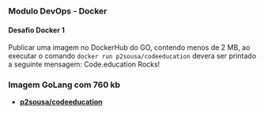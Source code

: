### Modulo DevOps - Docker

#### Desafio Docker 1

 Publicar uma imagem no DockerHub do GO, contendo menos de 2 MB, ao executar o comando `docker run p2sousa/codeeducation`
 devera ser printado a seguinte mensagem: Code.education Rocks!


### Imagem GoLang com 760 kb

 - **[p2sousa/codeeducation](https://hub.docker.com/r/p2sousa/codeeducation)**
